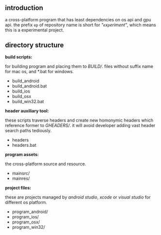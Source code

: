 ## introduction

a cross-platform program that has least dependencies on os api and gpu api.
the prefix `ep` of repository name is short for *"`e`x`p`eriment"*,
which means this is a experimental project.

## directory structure

**build scripts:**

for building program and placing them to *BUILD/*.
files without suffix name for mac os, and *.bat for windows.

* build_android
* build_android.bat
* build_ios
* build_osx
* build_win32.bat

**header auxiliary tool:**

these scripts traverse headers and create new homonymic headers
which reference former to *GHEADERS/*.
it will avoid developer adding vast header search paths tediously.

* headers
* headers.bat

**program assets:**

the cross-platform source and resource.

* mainsrc/
* mainres/

**project files:**

these are projects managed by *android studio*, *xcode* or *visual studio*
for different os platform.

* program_android/
* program_ios/
* program_osx/
* program_win32/
